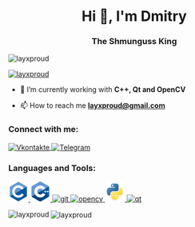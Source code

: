<h1 align="center">Hi 👋, I'm Dmitry</h1>
<h3 align="center">The Shmunguss King</h3>

<p align="left"> <img src="https://komarev.com/ghpvc/?username=layxproud&label=Profile%20views&color=0e75b6&style=flat" alt="layxproud" /> </p>

<p align="left"> <a href="https://github.com/ryo-ma/github-profile-trophy"><img src="https://github-profile-trophy.vercel.app/?username=layxproud&theme=radical" alt="layxproud" /></a> </p>

- 🌱 I’m currently working with **C++, Qt and OpenCV**

- 📫 How to reach me **layxproud@gmail.com**

<h3 align="left">Connect with me:</h3>
<p align="left">
<a href="https://vk.com/layxproud" target="blank"><img align="center" src="https://upload.wikimedia.org/wikipedia/commons/thumb/f/f3/VK_Compact_Logo_%282021-present%29.svg/48px-VK_Compact_Logo_%282021-present%29.svg.png" alt="Vkontakte" height="30" width="30" />
<a href="https://t.me/layxproud" target="blank"><img align="center" src="https://upload.wikimedia.org/wikipedia/commons/thumb/8/82/Telegram_logo.svg/250px-Telegram_logo.svg.png" alt="Telegram" height="30" width="30" />

</a>
</p>

<h3 align="left">Languages and Tools:</h3>
<p align="left"> <a href="https://www.cprogramming.com/" target="_blank" rel="noreferrer"> <img src="https://raw.githubusercontent.com/devicons/devicon/master/icons/c/c-original.svg" alt="c" width="40" height="40"/> </a> <a href="https://www.w3schools.com/cpp/" target="_blank" rel="noreferrer"> <img src="https://raw.githubusercontent.com/devicons/devicon/master/icons/cplusplus/cplusplus-original.svg" alt="cplusplus" width="40" height="40"/> </a> <a href="https://git-scm.com/" target="_blank" rel="noreferrer"> <img src="https://www.vectorlogo.zone/logos/git-scm/git-scm-icon.svg" alt="git" width="40" height="40"/> </a> <a href="https://opencv.org/" target="_blank" rel="noreferrer"> <img src="https://www.vectorlogo.zone/logos/opencv/opencv-icon.svg" alt="opencv" width="40" height="40"/> </a> <a href="https://www.python.org" target="_blank" rel="noreferrer"> <img src="https://raw.githubusercontent.com/devicons/devicon/master/icons/python/python-original.svg" alt="python" width="40" height="40"/> </a> <a href="https://www.qt.io/" target="_blank" rel="noreferrer"> <img src="https://upload.wikimedia.org/wikipedia/commons/0/0b/Qt_logo_2016.svg" alt="qt" width="40" height="40"/> </a> </p>

<p><img align="left" src="https://github-readme-stats.vercel.app/api/top-langs?username=layxproud&show_icons=true&locale=en&layout=compact&theme=radical" alt="layxproud" /></p>

<p>&nbsp;<img align="center" src="https://github-readme-stats.vercel.app/api?username=layxproud&show_icons=true&locale=en&theme=radical" alt="layxproud" /></p>

